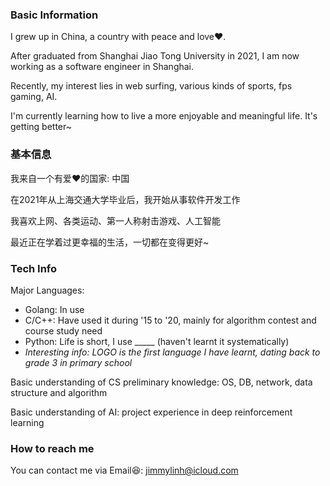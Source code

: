 ### Basic Information
<!--
I was born in Lanzhou (a city in northwest of China) and grew up in Shanghai (a city in east coast of China).
-->

I grew up in China, a country with peace and love❤️.

After graduated from Shanghai Jiao Tong University in 2021, I am now working as a software engineer in Shanghai.

<!--
Though my first meet with programming can date back to primary school, my experience in writing industrial level codes is limited.
-->

Recently, my interest lies in web surfing, various kinds of sports, fps gaming, AI.

I'm currently learning how to live a more enjoyable and meaningful life. It's getting better~

### 基本信息
我来自一个有爱❤️的国家: 中国

在2021年从上海交通大学毕业后，我开始从事软件开发工作

我喜欢上网、各类运动、第一人称射击游戏、人工智能

最近正在学着过更幸福的生活，一切都在变得更好~

### Tech Info
Major Languages:
- Golang: In use
- C/C++: Have used it during '15 to '20, mainly for algorithm contest and course study need
- Python: Life is short, I use _____ (haven't learnt it systematically)
- *Interesting info: LOGO is the first language I have learnt, dating back to grade 3 in primary school*

Basic understanding of CS preliminary knowledge: OS, DB, network, data structure and algorithm

Basic understanding of AI: project experience in deep reinforcement learning

### How to reach me
You can contact me via Email😆: jimmylinh@icloud.com

<!--
**jimmylin99/jimmylin99** is a ✨ _special_ ✨ repository because its `README.md` (this file) appears on your GitHub profile.

Here are some ideas to get you started:

- 🔭 I’m currently working on ...
- 🌱 I’m currently learning ...
- 👯 I’m looking to collaborate on ...
- 🤔 I’m looking for help with ...
- 💬 Ask me about ...
- 📫 How to reach me: ...
- 😄 Pronouns: ...
- ⚡ Fun fact: ...
-->
